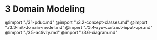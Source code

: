 # 3 Domain Modeling

@import "./3.1-pduc.md"
@import "./3.2-concept-classes.md"
@import "./3.3-init-domain-model.md"
@import "./3.4-sys-contract-input-ops.md"
@import "./3.5-activity.md"
@import "./3.6-diagram.md"
